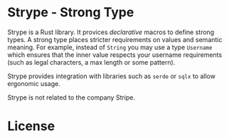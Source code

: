# Strype - Strong Type

Strype is a Rust library. It provices _declarative_ macros to define strong types. A strong type places stricter
requirements on values and semantic meaning. For example, instead of `String` you may use a type `Username` which
ensures that the inner value respects your username requirements (such as legal characters, a max length or some pattern).

Strype provides integration with libraries such as `serde` or `sqlx` to allow ergonomic usage.

Strype is not related to the company Stripe.

# License


